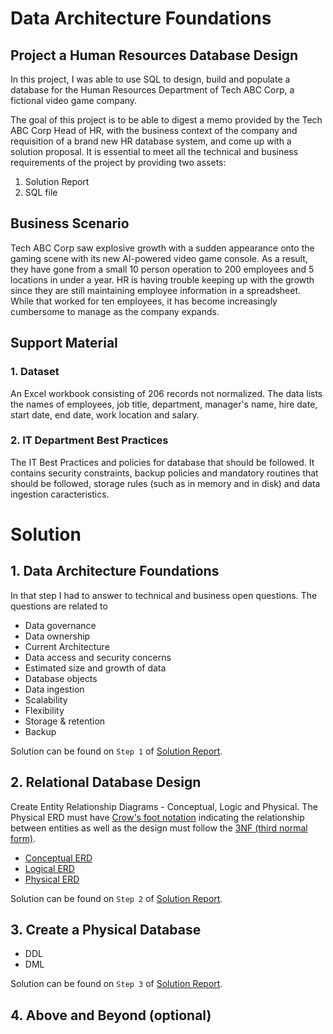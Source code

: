 # Data Architecture Foundations

## Project a Human Resources Database Design

In this project, I was able to use SQL to design, build and populate a database for the Human Resources Department of Tech ABC Corp, a fictional video game company.

The goal of this project is to be able to digest a memo provided by the Tech ABC Corp Head of HR, with the business context of the company and requisition of a brand new HR database system, and come up with a solution proposal. It is essential to meet all the technical and business requirements of the project by providing two assets:

1. Solution Report
2. SQL file

## Business Scenario

Tech ABC Corp saw explosive growth with a sudden appearance onto the gaming scene with its new AI-powered video game console. As a result, they have gone from a small 10 person operation to 200 employees and 5 locations in under a year. HR is having trouble keeping up with the growth since they are still maintaining employee information in a spreadsheet. While that worked for ten employees, it has become increasingly cumbersome to manage as the company expands.

## Support Material

### 1. Dataset

An Excel workbook consisting of 206 records not normalized. The data lists the names of employees, job title, department, manager's name, hire date, start date, end date, work location and salary.

### 2. IT Department Best Practices

The IT Best Practices and policies for database that should be followed. It contains security constraints, backup policies and mandatory routines that should be followed, storage rules (such as in memory and in disk) and data ingestion caracteristics. 


# Solution

## 1. Data Architecture Foundations

In that step I had to answer to technical and business open questions. The questions are related to

- Data governance
- Data ownership
- Current Architecture
- Data access and security concerns
- Estimated size and growth of data
- Database objects
- Data ingestion
- Scalability
- Flexibility
- Storage & retention
- Backup

Solution can be found on `Step 1` of <a href="https://github.com/danielrsfreitas/data_architect/blob/main/data_architecture_foundations/daniel-freitas-hr-db.pptx_v2.pdf" title="Solution Report">Solution Report</a>. 

## 2. Relational Database Design

Create Entity Relationship Diagrams - Conceptual, Logic and Physical. The Physical ERD must have <a href="https://en.wikipedia.org/wiki/Entity%E2%80%93relationship_model#Crow's_foot_notation">Crow's foot notation</a> indicating the relationship between entities as well as the design must follow the <a href="https://en.wikipedia.org/wiki/Third_normal_form">3NF (third normal form)</a>.


- <a href="https://github.com/danielrsfreitas/data_architect/blob/main/data_architecture_foundations/ERD/ConceptualERD.PNG" title="Conceptual ERD">Conceptual ERD</a>
- <a href="https://github.com/danielrsfreitas/data_architect/blob/main/data_architecture_foundations/ERD/LogicalERD.PNG" title="Logical ERD">Logical ERD</a>
- <a href="https://github.com/danielrsfreitas/data_architect/blob/main/data_architecture_foundations/ERD/PhysicalERD.PNG" title="Physical ERD">Physical ERD</a>

Solution can be found on `Step 2` of <a href="https://github.com/danielrsfreitas/data_architect/blob/main/data_architecture_foundations/daniel-freitas-hr-db.pptx_v2.pdf" title="Solution Report">Solution Report</a>. 

## 3. Create a Physical Database

- DDL
- DML

Solution can be found on `Step 3` of <a href="https://github.com/danielrsfreitas/data_architect/blob/main/data_architecture_foundations/daniel-freitas-hr-db.pptx_v2.pdf" title="Solution Report">Solution Report</a>. 


## 4. Above and Beyond (optional)